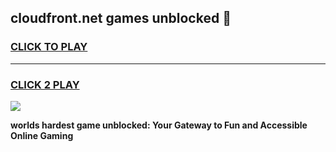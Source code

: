 
## cloudfront.net games unblocked 👋
<h3>
<a href="https://premium.freeplayer.one?title=cloudfront.net_games_unblocked&ref=13F">CLICK TO PLAY</a></h3>
<hr>

<h3>
<a href="https://premium.freeplayer.one?title=cloudfront.net_games_unblocked&ref=13F">CLICK 2 PLAY</a>
  
</h3>

<a href="https://premium.freeplayer.one?title=cloudfront.net_games_unblocked&ref=12F/"><img src="https://clearcache.store/games.png"></a>


**worlds hardest game unblocked: Your Gateway to Fun and Accessible Online Gaming**
